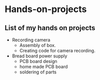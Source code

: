 # Hands-on-projects
## List of my hands on projects
- Recording camera
  - Assembly of box.
  - Creating code for camera recording.
- Bread board power supply
  - PCB board design
  - home made PCB board
  - soldering of parts
